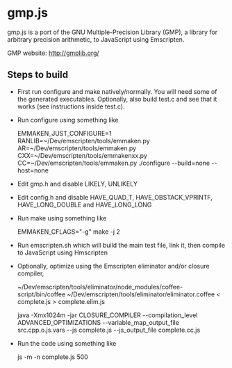 
gmp.js
======

gmp.js is a port of the GNU Multiple-Precision Library (GMP), a library
for arbitrary precision arithmetic, to JavaScript using Emscripten.

GMP website: http://gmplib.org/


Steps to build
--------------

* First run configure and make natively/normally. You will need some
  of the generated executables. Optionally, also build test.c and see
  that it works (see instructions inside test.c).

* Run configure using something like

  EMMAKEN_JUST_CONFIGURE=1 RANLIB=~/Dev/emscripten/tools/emmaken.py AR=~/Dev/emscripten/tools/emmaken.py CXX=~/Dev/emscripten/tools/emmakenxx.py CC=~/Dev/emscripten/tools/emmaken.py ./configure --build=none --host=none

* Edit gmp.h and disable LIKELY, UNLIKELY

* Edit config.h and disable HAVE_QUAD_T, HAVE_OBSTACK_VPRINTF, HAVE_LONG_DOUBLE and HAVE_LONG_LONG

* Run make using something like

  EMMAKEN_CFLAGS="-g" make -j 2

* Run emscripten.sh which will build the main test file, link it, then
  compile to JavaScript using Hmscripten

* Optionally, optimize using the Emscripten eliminator and/or closure compiler,

  ~/Dev/emscripten/tools/eliminator/node_modules/coffee-script/bin/coffee ~/Dev/emscripten/tools/eliminator/eliminator.coffee < complete.js > complete.elim.js

  java -Xmx1024m -jar CLOSURE_COMPILER --compilation_level ADVANCED_OPTIMIZATIONS --variable_map_output_file src.cpp.o.js.vars --js complete.js --js_output_file complete.cc.js

* Run the code using something like

  js -m -n complete.js 500

